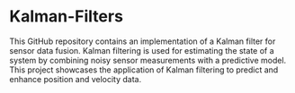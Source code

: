 # Kalman-Filters
This GitHub repository contains an implementation of a Kalman filter for sensor data fusion. Kalman filtering is used for estimating the state of a system by combining noisy sensor measurements with a predictive model. This project showcases the application of Kalman filtering to predict and enhance position and velocity data.
